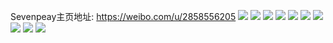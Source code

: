 Sevenpeay主页地址: https://weibo.com/u/2858556205 
![](https://wx4.sinaimg.cn/mw2000/aa621b2dly1h96u1oe333j20u01hcwqp.jpg) 
![](https://wx4.sinaimg.cn/mw2000/aa621b2dgy1h8hikexuu7j20u00mx0wi.jpg) 
![](https://wx4.sinaimg.cn/mw2000/aa621b2dgy1h8hikedyqrj20qo1lok1b.jpg) 
![](https://wx4.sinaimg.cn/mw2000/aa621b2dgy1h8gmdid7qjj20n01dsh0n.jpg) 
![](https://wx4.sinaimg.cn/mw2000/aa621b2dgy1h82bqpo9zfj20n01dsax7.jpg) 
![](https://wx4.sinaimg.cn/mw2000/aa621b2dgy1h61w7wtukjj23402c01ky.jpg) 
![](https://wx4.sinaimg.cn/mw2000/aa621b2dly1h5tk9o84cdj213u0tu16y.jpg) 
![](https://wx4.sinaimg.cn/mw2000/aa621b2dly1h4b7kxmb82j20n01ds4j6.jpg) 
![](https://wx4.sinaimg.cn/mw2000/aa621b2dly1h4b7ky3pk1j20n01dsdmt.jpg) 
![](https://wx4.sinaimg.cn/mw2000/aa621b2dly1h4b7l2e99uj20u01hctqc.jpg) 
